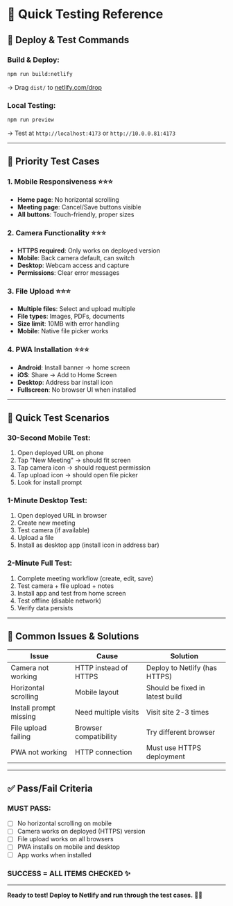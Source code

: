 # 📱 **Quick Testing Reference**

## 🚀 **Deploy & Test Commands**

### **Build & Deploy:**
```bash
npm run build:netlify
```
→ Drag `dist/` to [netlify.com/drop](https://app.netlify.com/drop)

### **Local Testing:**
```bash
npm run preview
```
→ Test at `http://localhost:4173` or `http://10.0.0.81:4173`

---

## 🧪 **Priority Test Cases**

### **1. Mobile Responsiveness** ⭐⭐⭐
- **Home page**: No horizontal scrolling
- **Meeting page**: Cancel/Save buttons visible
- **All buttons**: Touch-friendly, proper sizes

### **2. Camera Functionality** ⭐⭐⭐
- **HTTPS required**: Only works on deployed version
- **Mobile**: Back camera default, can switch
- **Desktop**: Webcam access and capture
- **Permissions**: Clear error messages

### **3. File Upload** ⭐⭐⭐
- **Multiple files**: Select and upload multiple
- **File types**: Images, PDFs, documents
- **Size limit**: 10MB with error handling
- **Mobile**: Native file picker works

### **4. PWA Installation** ⭐⭐⭐
- **Android**: Install banner → home screen
- **iOS**: Share → Add to Home Screen
- **Desktop**: Address bar install icon
- **Fullscreen**: No browser UI when installed

---

## 🎯 **Quick Test Scenarios**

### **30-Second Mobile Test:**
1. Open deployed URL on phone
2. Tap "New Meeting" → should fit screen
3. Tap camera icon → should request permission
4. Tap upload icon → should open file picker
5. Look for install prompt

### **1-Minute Desktop Test:**
1. Open deployed URL in browser
2. Create new meeting
3. Test camera (if available)
4. Upload a file
5. Install as desktop app (install icon in address bar)

### **2-Minute Full Test:**
1. Complete meeting workflow (create, edit, save)
2. Test camera + file upload + notes
3. Install app and test from home screen
4. Test offline (disable network)
5. Verify data persists

---

## 🚨 **Common Issues & Solutions**

| Issue | Cause | Solution |
|-------|-------|----------|
| Camera not working | HTTP instead of HTTPS | Deploy to Netlify (has HTTPS) |
| Horizontal scrolling | Mobile layout | Should be fixed in latest build |
| Install prompt missing | Need multiple visits | Visit site 2-3 times |
| File upload failing | Browser compatibility | Try different browser |
| PWA not working | HTTP connection | Must use HTTPS deployment |

---

## ✅ **Pass/Fail Criteria**

### **MUST PASS:**
- [ ] No horizontal scrolling on mobile
- [ ] Camera works on deployed (HTTPS) version
- [ ] File upload works on all browsers
- [ ] PWA installs on mobile and desktop
- [ ] App works when installed

### **SUCCESS = ALL ITEMS CHECKED** ✨

---

**Ready to test! Deploy to Netlify and run through the test cases.** 🧪🚀